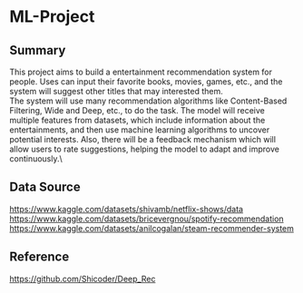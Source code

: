 # ML-Project
 
## Summary
This project aims to build a entertainment recommendation system for people. Uses can input their favorite books, movies, games, etc., and the system will suggest other titles that may interested them.\
The system will use many recommendation algorithms like Content-Based Filtering, Wide and Deep, etc., to do the task. The model will receive multiple features from datasets, which include information about the entertainments, and then use machine learning algorithms to uncover potential interests. Also, there will be a feedback mechanism which will allow users to rate suggestions, helping the model to adapt and improve continuously.\

## Data Source
https://www.kaggle.com/datasets/shivamb/netflix-shows/data
https://www.kaggle.com/datasets/bricevergnou/spotify-recommendation
https://www.kaggle.com/datasets/anilcogalan/steam-recommender-system

## Reference
https://github.com/Shicoder/Deep_Rec